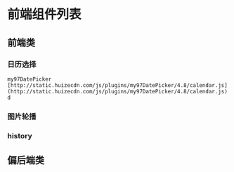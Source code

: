 # 前端组件列表

## 前端类
### 日历选择
	my97DatePicker [http://static.huizecdn.com/js/plugins/my97DatePicker/4.8/calendar.js](http://static.huizecdn.com/js/plugins/my97DatePicker/4.8/calendar.js)
	d
### 图片轮播
### history
### 
## 偏后端类

